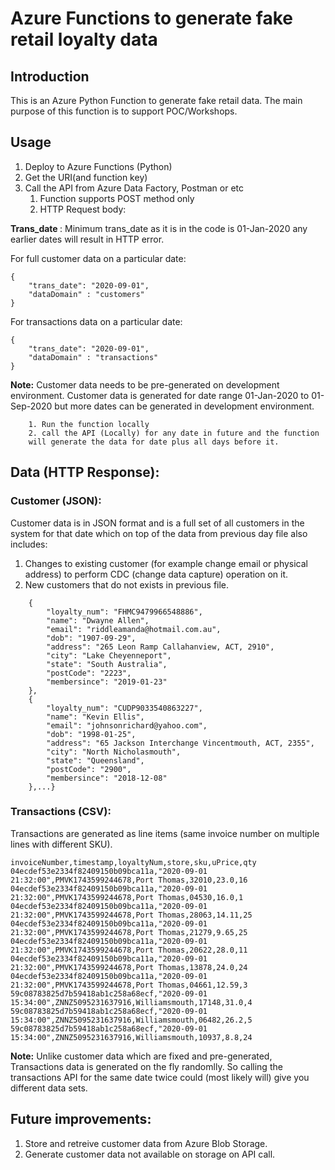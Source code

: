 # Azure Functions to generate fake retail loyalty data

## Introduction
This is an Azure Python Function to generate fake retail data. The main purpose of this function is to support POC/Workshops.

## Usage
1. Deploy to Azure Functions (Python)
2. Get the URI(and function key)
3. Call the API from Azure Data Factory, Postman or etc
   1. Function supports POST method only
   2. HTTP Request body:

<b> Trans_date </b>: Minimum trans_date as it is in the code is 01-Jan-2020 any earlier dates will result in HTTP error.

For full customer data on a particular date:
```
{ 
	"trans_date": "2020-09-01",
	"dataDomain" : "customers"	
}
```

For transactions data on a particular date:

```
{ 
	"trans_date": "2020-09-01",
	"dataDomain" : "transactions"	
}
```

<b>Note:</b> Customer data needs to be pre-generated on development environment.
        Customer data is generated for date range 01-Jan-2020 to 01-Sep-2020 but more dates can be generated in development environment. 

        1. Run the function locally
        2. call the API (Locally) for any date in future and the function 
        will generate the data for date plus all days before it.
    
## Data (HTTP Response):

### Customer (JSON):

Customer data is in JSON format and is a full set of all customers in the system for that date which on top of the data from previous day file also includes:
1. Changes to existing customer (for example change email or physical address) to perform CDC (change data capture) operation on it.
2. New customers that do not exists in previous file.

```
    {
        "loyalty_num": "FHMC9479966548886",
        "name": "Dwayne Allen",
        "email": "riddleamanda@hotmail.com.au",
        "dob": "1907-09-29",
        "address": "265 Leon Ramp Callahanview, ACT, 2910",
        "city": "Lake Cheyenneport",
        "state": "South Australia",
        "postCode": "2223",
        "membersince": "2019-01-23"
    },
    {
        "loyalty_num": "CUDP9033540863227",
        "name": "Kevin Ellis",
        "email": "johnsonrichard@yahoo.com",
        "dob": "1998-01-25",
        "address": "65 Jackson Interchange Vincentmouth, ACT, 2355",
        "city": "North Nicholasmouth",
        "state": "Queensland",
        "postCode": "2900",
        "membersince": "2018-12-08"
    },...}
```
### Transactions (CSV):  
Transactions are generated as line items (same invoice number on multiple lines with different SKU).

```
invoiceNumber,timestamp,loyaltyNum,store,sku,uPrice,qty
04ecdef53e2334f82409150b09bca11a,"2020-09-01 21:32:00",PMVK1743599244678,Port Thomas,32010,23.0,16
04ecdef53e2334f82409150b09bca11a,"2020-09-01 21:32:00",PMVK1743599244678,Port Thomas,04530,16.0,1
04ecdef53e2334f82409150b09bca11a,"2020-09-01 21:32:00",PMVK1743599244678,Port Thomas,28063,14.11,25
04ecdef53e2334f82409150b09bca11a,"2020-09-01 21:32:00",PMVK1743599244678,Port Thomas,21279,9.65,25
04ecdef53e2334f82409150b09bca11a,"2020-09-01 21:32:00",PMVK1743599244678,Port Thomas,20622,28.0,11
04ecdef53e2334f82409150b09bca11a,"2020-09-01 21:32:00",PMVK1743599244678,Port Thomas,13878,24.0,24
04ecdef53e2334f82409150b09bca11a,"2020-09-01 21:32:00",PMVK1743599244678,Port Thomas,04661,12.59,3
59c08783825d7b59418ab1c258a68ecf,"2020-09-01 15:34:00",ZNNZ5095231637916,Williamsmouth,17148,31.0,4
59c08783825d7b59418ab1c258a68ecf,"2020-09-01 15:34:00",ZNNZ5095231637916,Williamsmouth,06482,26.2,5
59c08783825d7b59418ab1c258a68ecf,"2020-09-01 15:34:00",ZNNZ5095231637916,Williamsmouth,10937,8.8,24

```


<b>Note:</b> Unlike customer data which are fixed and pre-generated, Transactions data is generated on the fly randomlly. So calling the transactions API for the same date twice could (most likely will) give you different data sets.


## Future improvements:
1. Store and retreive customer data from Azure Blob Storage.
2. Generate customer data not available on storage on API call.